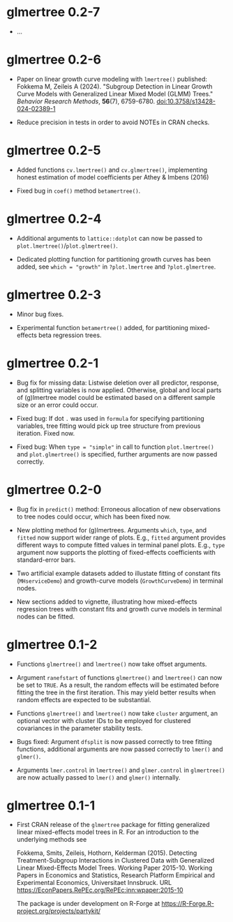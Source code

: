 # glmertree 0.2-7

* ...


# glmertree 0.2-6

* Paper on linear growth curve modeling with `lmertree()` published:
  Fokkema M, Zeileis A (2024). "Subgroup Detection in Linear Growth
  Curve Models with Generalized Linear Mixed Model (GLMM) Trees."
  _Behavior Research Methods_, **56**(7), 6759-6780.
  [doi:10.3758/s13428-024-02389-1](https://doi.org/10.3758/s13428-024-02389-1)

* Reduce precision in tests in order to avoid NOTEs in CRAN checks.


# glmertree 0.2-5

* Added functions `cv.lmertree()` and `cv.glmertree()`, implementing honest estimation of
  model coefficients per Athey & Imbens (2016)

* Fixed bug in `coef()` method `betamertree()`.


# glmertree 0.2-4

* Additional arguments to `lattice::dotplot` can now be passed to 
  `plot.lmertree()`/`plot.glmertree()`.
  
* Dedicated plotting function for partitioning growth curves has
  been added, see `which = "growth"` in `?plot.lmertree` and
  `?plot.glmertree`. 


# glmertree 0.2-3

* Minor bug fixes.

* Experimental function `betamertree()` added, for partitioning 
  mixed-effects beta regression trees.


# glmertree 0.2-1

* Bug fix for missing data: Listwise deletion over all predictor,
  response, and splitting variables is now applied. Otherwise, 
  global and local parts of (g)lmertree model could be estimated 
  based on a different sample size or an error could occur.

* Fixed bug: If dot `.` was used in `formula` for specifying partitioning 
  variables, tree fitting would pick up tree structure from previous
  iteration. Fixed now.

* Fixed bug: When `type = "simple"` in call to function `plot.lmertree()`
  and `plot.glmertree()` is specified, further arguments are now passed
  correctly. 


# glmertree 0.2-0

* Bug fix in `predict()` method: Erroneous allocation of new observations
  to tree nodes could occur, which has been fixed now. 

* New plotting method for (g)lmertrees. Arguments `which`, `type`, and `fitted`
  now support wider range of plots. E.g., `fitted` argument provides 
  different ways to compute fitted values in terminal panel plots. 
  E.g., `type` argument now supports the plotting of fixed-effects 
  coefficients with standard-error bars.

* Two artificial example datasets added to illustate fitting of constant 
  fits (`MHserviceDemo`) and growth-curve models (`GrowthCurveDemo`) in
  terminal nodes. 

* New sections added to vignette, illustrating how mixed-effects 
  regression trees with constant fits and growth curve models in terminal
  nodes can be fitted.


# glmertree 0.1-2

* Functions `glmertree()` and `lmertree()` now take offset arguments.

* Argument `ranefstart` of functions `glmertree()` and `lmertree()` can now be 
  set to `TRUE`. As a result, the random effects will be estimated
  before fitting the tree in the first iteration. This may yield better 
  results when random effects are expected to be substantial.

* Functions `glmertree()` and `lmertree()` now take `cluster` argument, an optional 
  vector with cluster IDs to be employed for clustered covariances in the parameter 
  stability tests.

* Bugs fixed: Argument `dfsplit` is now passed correctly to tree fitting functions,
  additional arguments are now passed correctly to `lmer()` and `glmer()`.

* Arguments `lmer.control` in `lmertree()` and `glmer.control` in `glmertree()`
  are now actually passed to `lmer()` and `glmer()` internally.


# glmertree 0.1-1

* First CRAN release of the `glmertree` package for fitting generalized linear
  mixed-effects model trees in R. For an introduction to the underlying methods see
 
  Fokkema, Smits, Zeileis, Hothorn, Kelderman (2015). Detecting
  Treatment-Subgroup Interactions in Clustered Data with Generalized
  Linear Mixed-Effects Model Trees. Working Paper 2015-10. Working Papers
  in Economics and Statistics, Research Platform Empirical and Experimental
  Economics, Universitaet Innsbruck.
  URL <https://EconPapers.RePEc.org/RePEc:inn:wpaper:2015-10>

  The package is under development on R-Forge at
  <https://R-Forge.R-project.org/projects/partykit/>
